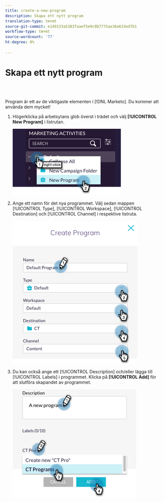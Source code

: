 ```yaml
---
title: create-a-new-program
description: Skapa ett nytt program
translation-type: tm+mt
source-git-commit: e149133a5383faaef5e9c9b7775ae36e633ed7b1
workflow-type: tm+mt
source-wordcount: '77'
ht-degree: 0%

---
```



# Skapa ett nytt program

<br> 

Program är ett av de viktigaste elementen i [!DNL Marketo]. Du kommer att använda dem mycket!

1. Högerklicka på arbetsytans glob överst i trädet och välj **[!UICONTROL New Program]** i listrutan.

   ![Bild ett](/help/sky/assets/programs/create-a-new-program/create-a-new-program-1.png)

1. Ange ett namn för det nya programmet. Välj sedan mappen [!UICONTROL Type], [!UICONTROL Workspace], [!UICONTROL Destination] och [!UICONTROL Channel] i respektive listruta.

   ![Bild två](/help/sky/assets/programs/create-a-new-program/create-a-new-program-2.png)

1. Du kan också ange ett [!UICONTROL Description] och/eller lägga till [!UICONTROL Labels] i programmet. Klicka på **[!UICONTROL Add]** för att slutföra skapandet av programmet.

   ![Bild tre](/help/sky/assets/programs/create-a-new-program/create-a-new-program-3.png)
